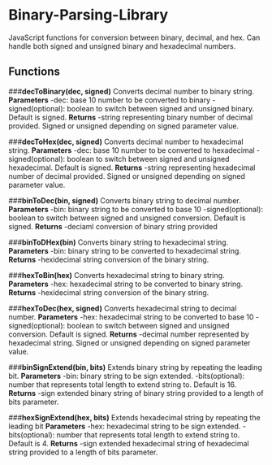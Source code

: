 # Binary-Parsing-Library
JavaScript functions for conversion between binary, decimal, and hex. Can handle both signed and unsigned binary and hexadecimal numbers.

## Functions
###**decToBinary(dec, signed)**
Converts decimal number to binary string.
**Parameters**
-dec: base 10 number to be converted to binary
-signed(optional): boolean to switch between signed and unsigned binary. Default is signed.
**Returns**
-string representing binary number of decimal provided. Signed or unsigned depending on signed parameter value.

###**decToHex(dec, signed)**
Converts decimal number to hexadecimal string.
**Parameters**
-dec: base 10 number to be converted to hexadecimal
-signed(optional): boolean to switch between signed and unsigned hexadecimal. Default is signed.
**Returns**
-string representing hexadecimal number of decimal provided. Signed or unsigned depending on signed parameter value.

###**binToDec(bin, signed)**
Converts binary string to decimal number.
**Parameters**
-bin: binary string to be converted to base 10
-signed(optional): boolean to switch between signed and unsigned conversion. Default is signed.
**Returns**
-deciaml conversion of binary string provided

###**binToDHex(bin)**
Converts binary string to hexadecimal string.
**Parameters**
-bin: binary string to be converted to hexadecimal string.
**Returns**
-hexidecimal string conversion of the binary string.

###**hexToBin(hex)**
Converts hexadecimal string to binary string.
**Parameters**
-hex: hexadecimal string to be converted to binary string.
**Returns**
-hexidecimal string conversion of the binary string.

###**hexToDec(hex, signed)**
Converts hexadecimal string to decimal number.
**Parameters**
-hex: hexadecimal string to be converted to base 10
-signed(optional): boolean to switch between signed and unsigned conversion. Default is signed. 
**Returns**
-decimal number represented by hexadecimal string. Signed or unsigned depending on signed parameter value.

###**binSignExtend(bin, bits)**
Extends binary string by repeating the leading bit.
**Parameters**
-bin: binary string to be sign extended.
-bits(optional): number that represents total length to extend string to. Default is 16. 
**Returns**
-sign extended binary string of binary string provided to a length of bits parameter.

###**hexSignExtend(hex, bits)**
Extends hexadecimal string by repeating the leading bit
**Parameters**
-hex: hexadecimal string to be sign extended.
-bits(optional): number that represents total length to extend string to. Default is 4. 
**Returns**
-sign extended hexadecimal string of hexadecimal string provided to a length of bits parameter.
